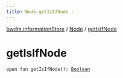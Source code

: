 ```yaml
---
title: Node.getIsIfNode - 
---
```


[bwdm.informationStore](../index.html) / [Node](index.html) / [getIsIfNode](./get-is-if-node.html)

# getIsIfNode

`open fun getIsIfNode(): `[`Boolean`](https://kotlinlang.org/api/latest/jvm/stdlib/kotlin/-boolean/index.html)